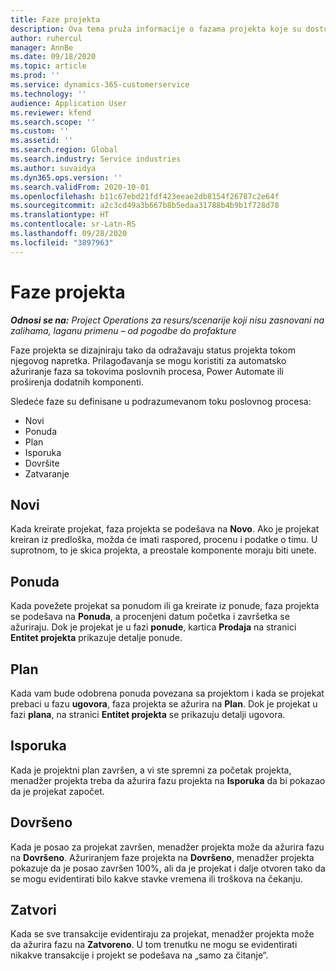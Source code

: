 ```yaml
---
title: Faze projekta
description: Ova tema pruža informacije o fazama projekta koje su dostupne u usluzi Microsoft Dynamics Project Operations.
author: ruhercul
manager: AnnBe
ms.date: 09/18/2020
ms.topic: article
ms.prod: ''
ms.service: dynamics-365-customerservice
ms.technology: ''
audience: Application User
ms.reviewer: kfend
ms.search.scope: ''
ms.custom: ''
ms.assetid: ''
ms.search.region: Global
ms.search.industry: Service industries
ms.author: suvaidya
ms.dyn365.ops.version: ''
ms.search.validFrom: 2020-10-01
ms.openlocfilehash: b11c67ebd21fdf423eeae2db8154f26787c2e64f
ms.sourcegitcommit: a2c3cd49a3b667b8b5edaa31788b4b9b1f728d78
ms.translationtype: HT
ms.contentlocale: sr-Latn-RS
ms.lasthandoff: 09/28/2020
ms.locfileid: "3897963"
---
```

# <a name="project-stages"></a>Faze projekta

_**Odnosi se na:** Project Operations za resurs/scenarije koji nisu zasnovani na zalihama, laganu primenu – od pogodbe do profakture_

Faze projekta se dizajniraju tako da odražavaju status projekta tokom njegovog napretka. Prilagođavanja se mogu koristiti za automatsko ažuriranje faza sa tokovima poslovnih procesa, Power Automate ili proširenja dodatnih komponenti.

Sledeće faze su definisane u podrazumevanom toku poslovnog procesa:

- Novi
- Ponuda
- Plan
- Isporuka
- Dovršite
- Zatvaranje 

## <a name="new"></a>Novi

Kada kreirate projekat, faza projekta se podešava na **Novo**. Ako je projekat kreiran iz predloška, možda će imati raspored, procenu i podatke o timu. U suprotnom, to je skica projekta, a preostale komponente moraju biti unete.

## <a name="quote"></a>Ponuda

Kada povežete projekat sa ponudom ili ga kreirate iz ponude, faza projekta se podešava na **Ponuda**, a procenjeni datum početka i završetka se ažuriraju. Dok je projekat je u fazi **ponude**, kartica **Prodaja** na stranici **Entitet projekta** prikazuje detalje ponude.

## <a name="plan"></a>Plan

Kada vam bude odobrena ponuda povezana sa projektom i kada se projekat prebaci u fazu **ugovora**, faza projekta se ažurira na **Plan**. Dok je projekat u fazi **plana**, na stranici **Entitet projekta** se prikazuju detalji ugovora.

## <a name="deliver"></a>Isporuka

Kada je projektni plan završen, a vi ste spremni za početak projekta, menadžer projekta treba da ažurira fazu projekta na **Isporuka** da bi pokazao da je projekat započet.

## <a name="complete"></a>Dovršeno 

Kada je posao za projekat završen, menadžer projekta može da ažurira fazu na **Dovršeno**. Ažuriranjem faze projekta na **Dovršeno**, menadžer projekta pokazuje da je posao završen 100%, ali da je projekat i dalje otvoren tako da se mogu evidentirati bilo kakve stavke vremena ili troškova na čekanju.

## <a name="close"></a>Zatvori

Kada se sve transakcije evidentiraju za projekat, menadžer projekta može da ažurira fazu na **Zatvoreno**. U tom trenutku ne mogu se evidentirati nikakve transakcije i projekt se podešava na „samo za čitanje“.

